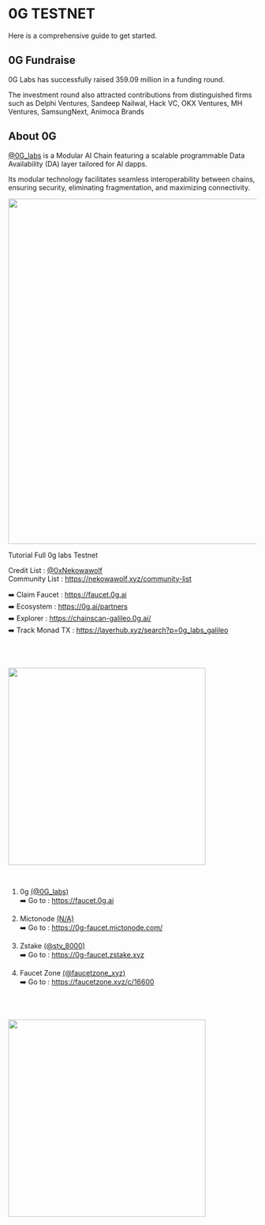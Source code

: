 # 0G TESTNET <br>
Here is a comprehensive guide to get started.

## 0G Fundraise <br>

0G Labs has successfully raised 359.09 million in a funding round.<br>

The investment round also attracted contributions from distinguished firms such as Delphi Ventures, Sandeep Nailwal, Hack VC, OKX Ventures, MH Ventures, SamsungNext, Animoca Brands <br>

## About 0G

<a href="https://x.com/0G_labs" target="_blank">@0G_labs</a> is a Modular AI Chain featuring a scalable programmable Data Availability (DA) layer tailored for AI dapps.  <br> 

Its modular technology facilitates seamless interoperability between chains, ensuring security, eliminating fragmentation, and maximizing connectivity.  <br>

<img src="https://raw.githubusercontent.com/nekowawolf/airdrop-list/main/img/0g-img/0g.png" alt="" width="700"> <br>

Tutorial Full 0g labs Testnet <br>

Credit List : <a href="https://x.com/0xNekowawolf" target="_blank">@0xNekowawolf</a> <br>
Community List : https://nekowawolf.xyz/community-list

➡️ Claim Faucet : https://faucet.0g.ai <br>
➡️ Ecosystem : https://0g.ai/partners <br>
➡️ Explorer : https://chainscan-galileo.0g.ai/ <br> 
➡️ Track Monad TX : https://layerhub.xyz/search?p=0g_labs_galileo <br> 


<br>
<br>

<img src="https://raw.githubusercontent.com/nekowawolf/airdrop-list/main/img/0g-img/faucet_0g.png" alt="" width="400"> <br>

<br>

1. 0g <a href="https://x.com/0G_labs" target="_blank">(@0G_labs)</a> <br>
➡️ Go to : https://faucet.0g.ai <br>

2. Mictonode <a href="" target="_blank">(N/A)</a> <br>
➡️ Go to : https://0g-faucet.mictonode.com/ <br>

3. Zstake <a href="https://x.com/stv_8000" target="_blank">(@stv_8000)</a> <br>
➡️ Go to : https://0g-faucet.zstake.xyz <br>

4. Faucet Zone <a href="https://x.com/faucetzone_xyz" target="_blank">(@faucetzone_xyz)</a> <br>
➡️ Go to : https://faucetzone.xyz/c/16600 <br>

<br>
<br>

<img src="https://raw.githubusercontent.com/nekowawolf/airdrop-list/main/img/0g-img/dex_0g.png" alt="" width="400"> <br>

<br>







